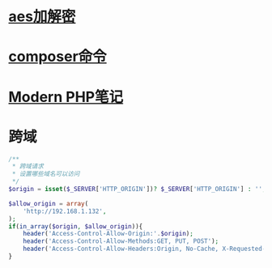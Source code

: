 # [aes加解密](./aes加解密.php)
# [composer命令](./composer.md)
# [Modern PHP笔记](./ModernPHP.md)
# 跨域
```php
/**
 * 跨域请求
 * 设置哪些域名可以访问
 */
$origin = isset($_SERVER['HTTP_ORIGIN'])? $_SERVER['HTTP_ORIGIN'] : '';

$allow_origin = array(
    'http://192.168.1.132',
);
if(in_array($origin, $allow_origin)){
    header('Access-Control-Allow-Origin:'.$origin);
    header('Access-Control-Allow-Methods:GET, PUT, POST');
    header('Access-Control-Allow-Headers:Origin, No-Cache, X-Requested-With, If-Modified-Since, Pragma, Last-Modified, Cache-Control, Expires, Content-Type, X-E4M-With');
}
```
